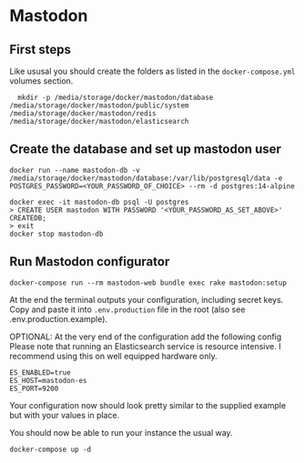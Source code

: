 # Mastodon

## First steps
Like ususal you should create the folders as listed in the `docker-compose.yml` volumes section.

```
  mkdir -p /media/storage/docker/mastodon/database /media/storage/docker/mastodon/public/system /media/storage/docker/mastodon/redis /media/storage/docker/mastodon/elasticsearch
```

## Create the database and set up mastodon user

```
docker run --name mastodon-db -v /media/storage/docker/mastodon/database:/var/lib/postgresql/data -e POSTGRES_PASSWORD=<YOUR_PASSWORD_OF_CHOICE> --rm -d postgres:14-alpine
```

```
docker exec -it mastodon-db psql -U postgres
> CREATE USER mastodon WITH PASSWORD '<YOUR_PASSWORD_AS_SET_ABOVE>' CREATEDB;
> exit
docker stop mastodon-db
```

## Run Mastodon configurator
```
docker-compose run --rm mastodon-web bundle exec rake mastodon:setup
```

At the end the terminal outputs your configuration, including secret keys. Copy and paste it into `.env.production` file in the root (also see .env.production.example).

OPTIONAL: At the very end of the configuration add the following config
Please note that running an Elasticsearch service is resource intensive. 
I recommend using this on well equipped hardware only.
```
ES_ENABLED=true
ES_HOST=mastodon-es
ES_PORT=9200
```

Your configuration now should look pretty similar to the supplied example but with your values in place.

You should now be able to run your instance the usual way.
```
docker-compose up -d
```
